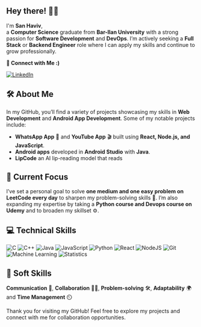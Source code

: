 ## Hey there! 👋💪
I'm **San Haviv**,  
a **Computer Science** graduate from **Bar-Ilan University** with a strong passion for **Software Development** and **DevOps**. I’m actively seeking a **Full Stack** or **Backend Engineer** role where I can apply my skills and continue to grow professionally.

**🔗 Connect with Me :)**

[![LinkedIn](https://img.shields.io/badge/LinkedIn-Connect-blue?style=for-the-badge&logo=linkedin&logoColor=white)](https://linkedin.com/in/sanh)

## 🛠️ About Me
In my GitHub, you’ll find a variety of projects showcasing my skills in **Web Development** and **Android App Development**. Some of my notable projects include:
- **WhatsApp App** 📲 and **YouTube App** 🎬 built using **React, Node.js, and JavaScript**.
- **Android apps** developed in **Android Studio** with **Java**.
- **LipCode** an AI lip-reading model that reads

## 🚀 Current Focus
I’ve set a personal goal to solve **one medium and one easy problem on LeetCode every day** to sharpen my problem-solving skills 🧠. I’m also expanding my expertise by taking a **Python course and Devops course on Udemy** and  to broaden my skillset ⚙️.

## 💻 Technical Skills
![C](https://img.shields.io/badge/C-%2300599C.svg?style=flat-square&logo=c&logoColor=white)
![C++](https://img.shields.io/badge/C%2B%2B-%2300599C.svg?style=flat-square&logo=c%2B%2B&logoColor=white)
![Java](https://img.shields.io/badge/Java-%23ED8B00.svg?style=flat-square&logo=java&logoColor=white)
![JavaScript](https://img.shields.io/badge/JavaScript-%23F7DF1E.svg?style=flat-square&logo=javascript&logoColor=black)
![Python](https://img.shields.io/badge/Python-3776AB?style=flat-square&logo=python&logoColor=white)
![React](https://img.shields.io/badge/React-%2320232a.svg?style=flat-square&logo=react&logoColor=%2361DAFB)
![NodeJS](https://img.shields.io/badge/Node.js-43853D?style=flat-square&logo=node-dot-js&logoColor=white)
![Git](https://img.shields.io/badge/Git-%23F05033.svg?style=flat-square&logo=git&logoColor=white)
![Machine Learning](https://img.shields.io/badge/-Machine%20Learning-000000?style=flat-square&logo=pytorch&logoColor=white)
![Statistics](https://img.shields.io/badge/Statistics-4B0082?style=flat-square&logo=chart-bar&logoColor=white)

## 🦾 Soft Skills
**Communication** 💬, **Collaboration** 🤜🤛, **Problem-solving** 🛠️, **Adaptability** 🌍 and **Time Management** ⏲️

Thank you for visiting my GitHub! Feel free to explore my projects and connect with me for collaboration opportunities.
